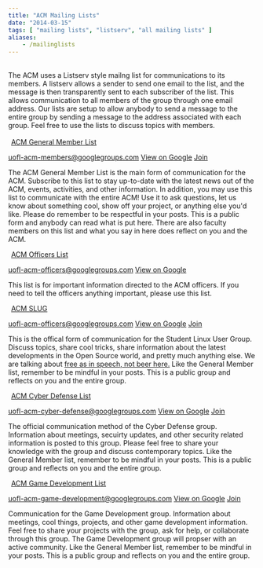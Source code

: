 ```yaml
---
title: "ACM Mailing Lists"
date: "2014-03-15"
tags: [ "mailing lists", "listserv", "all mailing lists" ]
aliases:
    - /mailinglists
---
```


<br>
The ACM uses a Listserv style mailng list for communications to its members. A listserv allows a sender to send one email to the list, and the message is then transparently sent to each subscriber of the list. This allows communication to all members of the group through one email address. Our lists are setup to allow anybody to send a message to the entire group by sending a message to the address associated with each group. Feel free to use the lists to discuss topics with members.
<br><br>

<div class="well">
	<legend><span class="glyphicon glyphicon-user"></span>&nbsp;<a href="/mailinglists/uofl-acm-members">ACM General Member List</a></legend>
	<p>
		<a href="mailto:uofl-acm-members@googlegroups.com" class="btn btn-info" title="Email this group"><i class="fa fa-envelope-o"></i> uofl-acm-members@googlegroups.com</a>
		<a href="https://groups.google.com/forum/#!forum/uofl-acm-members" class="btn btn-primary" target="_blank" title="View group on Google"><i class="glyphicon glyphicon-comment"></i> View on Google</a>
		<a href="https://groups.google.com/forum/#!forum/uofl-acm-members/join" target="_blank" title="Join the ACM Members Mailing List" class="btn btn-success"><i class="glyphicon glyphicon-envelope"></i> Join</a>	
	</p>
	<p>The ACM General Member List is the main form of communication for the ACM. Subscribe to this list to stay up-to-date with the latest news out of the ACM, events, activities, and other information. In addition, you may use this list to communicate with the entire ACM! Use it to ask questions, let us know about something cool, show off your project, or anything else you'd like. Please do remember to be respectful in your posts. This is a public form and anybody can read what is put here. There are also faculty members on this list and what you say in here does reflect on you and the ACM.</p>
</div>

<div class="well">
	<legend><span class="fa fa-group"></span>&nbsp;<a href="/mailinglists/uofl-acm-officers">ACM Officers List</a></legend>
	<p>	
		<a href="mailto:uofl-acm-officers@googlegroups.com" class="btn btn-info" title="Email this group"><i class="fa fa-envelope-o"></i> uofl-acm-officers@googlegroups.com</a>
		<a href="https://groups.google.com/forum/#!forum/uofl-acm-officers" class="btn btn-primary" target="_blank" title="View group on Google"><i class="glyphicon glyphicon-comment"></i> View on Google</a>
	</p>
	<p>This list is for important information directed to the ACM officers. If you need to tell the officers anything important, please use this list.</p>
</div>

<div class="well">
	<legend><span class="glyphicon glyphicon-gift"></span>&nbsp;<a href="/mailinglists/uofl-acm-slug">ACM SLUG</a></legend>
	<p>
		<a href="mailto:uofl-acm-slug@googlegroups.com" class="btn btn-info" title="Email this group"><i class="fa fa-envelope-o"></i> uofl-acm-officers@googlegroups.com</a>
		<a href="https://groups.google.com/forum/#!forum/uofl-acm-slug" class="btn btn-primary" target="_blank" title="View group on Google"><i class="glyphicon glyphicon-comment"></i> View on Google</a>
		<a href="https://groups.google.com/forum/#!forum/uofl-acm-slug/join" target="_blank" title="Join the SLUG Mailing List" class="btn btn-success"><i class="glyphicon glyphicon-envelope"></i> Join</a>
	</p>
	<p>This is the offical form of communication for the Student Linux User Group. Discuss topics, share cool tricks, share information about the latest developments in the Open Source world, and pretty much anything else. We are talking about <a href="https://en.wikipedia.org/wiki/Gratis_versus_libre" target="_blank">free as in speech, not beer here.</a> Like the General Member list, remember to be mindful in your posts. This is a public group and reflects on you and the entire group.</p>
</div>

<div class="well">
	<legend><span class="glyphicon glyphicon-lock"></span>&nbsp;<a href="/mailinglists/uofl-acm-cyber-defense">ACM Cyber Defense List</a></legend>
	<p>
		<a href="mailto:uofl-acm-cyber-defense@googlegroups.com" class="btn btn-info" title="Email this group"><i class="fa fa-envelope-o"></i> uofl-acm-cyber-defense@googlegroups.com</a>
		<a href="https://groups.google.com/forum/#!forum/uofl-acm-cyber-defense" class="btn btn-primary" target="_blank" title="View group on Google"><i class="glyphicon glyphicon-comment"></i> View on Google</a>
		<a href="https://groups.google.com/forum/#!forum/uofl-acm-cyber-defense/join" target="_blank" title="Join the Cyber Defense Mailing List" class="btn btn-success"><i class="glyphicon glyphicon-envelope"></i> Join</a>
	</p>
	<p>The official communication method of the Cyber Defense group. Information about meetings, secuirty updates, and other security related information is posted to this group. Please feel free to share your knowledge with the group and discuss contemporary topics. Like the General Member list, remember to be mindful in your posts. This is a public group and reflects on you and the entire group.</p>
</div>

<div class="well">
	<legend><span class="fa fa-gamepad"></span>&nbsp;<a href="/mailinglists/uofl-acm-game-development">ACM Game Development List</a></legend>
	<p>
		<a href="mailto:uofl-acm-game-development@googlegroups.com" class="btn btn-info" title="Email this group"><i class="fa fa-envelope-o"></i> uofl-acm-game-development@googlegroups.com</a>
		<a href="https://groups.google.com/forum/#!forum/uofl-acm-game-development" class="btn btn-primary" target="_blank" title="View group on Google"><i class="glyphicon glyphicon-comment"></i> View on Google</a>
		<a href="https://groups.google.com/forum/#!forum/uofl-acm-game-development/join" target="_blank" title="Join the Game Development Mailing List" class="btn btn-success"><i class="glyphicon glyphicon-envelope"></i> Join</a>
	</p>
	<p>Communication for the Game Development group. Information about meetings, cool things, projects, and other game development information. Feel free to share your projects with the group, ask for help, or collaborate through this group. The Game Development group will propser with an active community. Like the General Member list, remember to be mindful in your posts. This is a public group and reflects on you and the entire group.</p>
</div>


